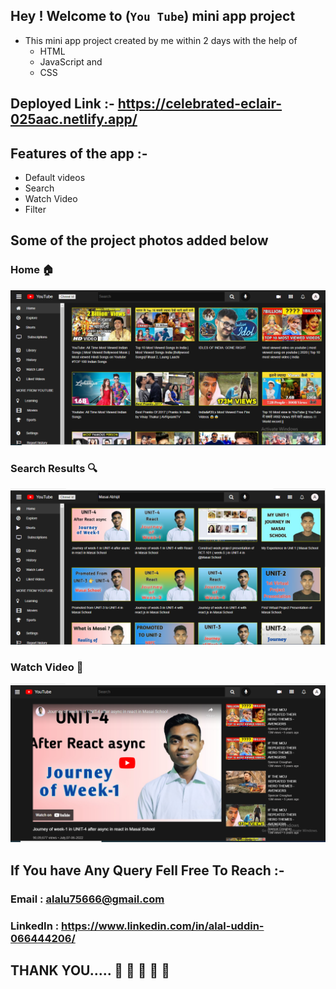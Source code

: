  ## Hey ! Welcome to (`You Tube`) mini app project
  - This mini app project created by me within 2 days with the help of 
      - HTML
      - JavaScript and 
      - CSS


 ## Deployed Link :- https://celebrated-eclair-025aac.netlify.app/

 ## Features of the app :- 
 - Default videos
 - Search
 - Watch Video
 - Filter    

 ## Some of the project photos added below
 ### Home 🏠



  ![](YouTube%20Mini.PNG)

  ### Search Results 🔍



  ![](Search_Videos.PNG)

  ### Watch Video 🎥



  ![](Watch%20Video.PNG)


  ## If You have Any Query Fell Free To Reach :- 
   
  ### Email : alalu75666@gmail.com
  ### LinkedIn : https://www.linkedin.com/in/alal-uddin-066444206/

  ## THANK YOU..... 🤗 🤗 🤗 🤗 🤗 
  
 
